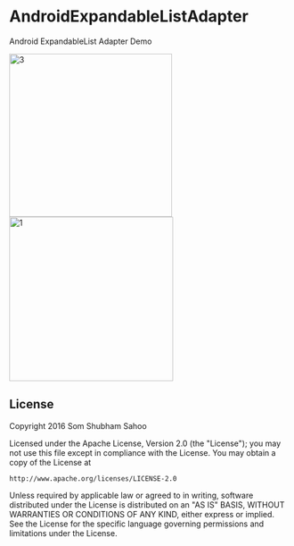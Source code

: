 # AndroidExpandableListAdapter
Android ExpandableList Adapter Demo



<img width="292" alt="3" src="https://cloud.githubusercontent.com/assets/12602212/22815088/e70bd8a6-ef7e-11e6-84d5-1179a2c8924c.png">
<img width="294" alt="1" src="https://cloud.githubusercontent.com/assets/12602212/22815089/e7e0002c-ef7e-11e6-9277-26314ccda3ba.png">



## License

Copyright 2016 Som Shubham Sahoo

Licensed under the Apache License, Version 2.0 (the "License");
you may not use this file except in compliance with the License.
You may obtain a copy of the License at

    http://www.apache.org/licenses/LICENSE-2.0

Unless required by applicable law or agreed to in writing, software
distributed under the License is distributed on an "AS IS" BASIS,
WITHOUT WARRANTIES OR CONDITIONS OF ANY KIND, either express or implied.
See the License for the specific language governing permissions and
limitations under the License.

